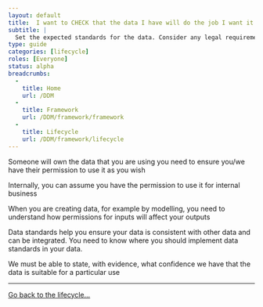 ```yaml
---
layout: default
title:  I want to CHECK that the data I have will do the job I want it to
subtitle: |
  Set the expected standards for the data. Consider any legal requirements. Assign responsibilities to ensure standards are met.
type: guide
categories: [lifecycle]
roles: [Everyone]
status: alpha
breadcrumbs:
  -
    title: Home
    url: /DDM
  -
    title: Framework
    url: /DDM/framework/framework
  -
    title: Lifecycle
    url: /DDM/framework/lifecycle
---
```


Someone will own the data that you are using you need to ensure you/we have their permission to use it as you wish
 
Internally, you can assume you have the permission to use it for internal business
 
When you are creating data, for example by modelling, you need to understand how permissions for inputs will affect your outputs
 
Data standards help you ensure your data is consistent with other data and can be integrated. You need to know where you should implement data standards in your data.
 
We must be able to state, with evidence, what confidence we have that the data is suitable for a particular use

***

[Go back to the lifecycle...](../lifecycle)

